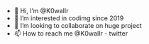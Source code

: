 - 👋 Hi, I’m @K0walIr
- 👀 I’m interested in codimg since 2019
- 💞️ I’m looking to collaborate on huge project
- 📫 How to reach me @K0walIr - twitter

<!---
K0walIr/K0walIr is a ✨ special ✨ repository because its `README.md` (this file) appears on your GitHub profile.
You can click the Preview link to take a look at your changes.
--->
